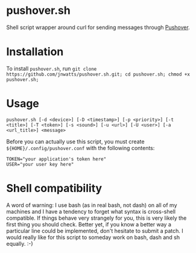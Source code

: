 pushover.sh
===========

Shell script wrapper around curl for sending messages through [Pushover][1].

Installation
============

To install `pushover.sh`, run `git clone https://github.com/jnwatts/pushover.sh.git; cd pushover.sh; chmod +x pushover.sh;`

Usage
=====

    pushover.sh [-d <device>] [-D <timestamp>] [-p <priority>] [-t <title>] [-T <token>] [-s <sound>] [-u <url>] [-U <user>] [-a <url_title>] <message>

Before you can actually use this script, you must create `${HOME}/.config/pushover.conf` with the following contents:

    TOKEN="your application's token here"
    USER="your user key here"

Shell compatibility
===================

A word of warning: I use bash (as in real bash, not dash) on all of my machines and I have a tendency to forget what syntax is cross-shell compatible. If things behave very strangely for you, this is very likely the first thing you should check. Better yet, if you know a better way a particular line could be implemented, don't hesitate to submit a patch. I would really like for this script to someday work on bash, dash and sh equally. :-)

[1]: http://www.pushover.net
